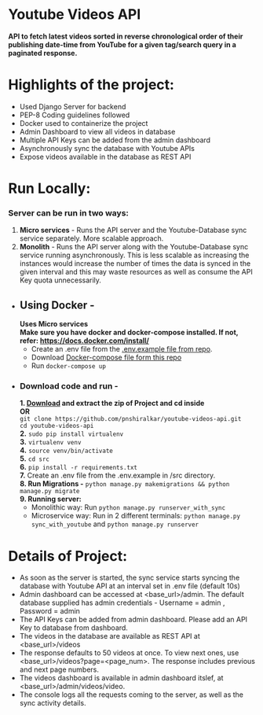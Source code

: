 # Youtube Videos API
**API to fetch latest videos sorted in reverse chronological order of their publishing date-time from YouTube for a given tag/search query in a paginated response.**


# Highlights of the project:
- Used Django Server for backend
- PEP-8 Coding guidelines followed
- Docker used to containerize the project
- Admin Dashboard to view all videos in database
- Multiple API Keys can be added from the admin dashboard
- Asynchronously sync the database with Youtube APIs
- Expose videos available in the database as REST API

# Run Locally:
### Server can be run in two ways:

1. **Micro services** - Runs the API server and the Youtube-Database sync service separately. More scalable approach.
2. **Monolith** - Runs the API server along with the Youtube-Database sync service running asynchronously. This is less scalable as increasing the instances would increase the number of times the data is synced in the given interval and this may waste resources as well as consume the API Key quota unnecessarily.

* ## Using Docker - 
  **Uses Micro services**\
   **Make sure you have docker and docker-compose installed. If not, refer: https://docs.docker.com/install/**
   - Create an .env file from the [.env.example file from repo](https://github.com/pnshiralkar/youtube-videos-api/blob/main/.env.example).
   - Download [Docker-compose file form this repo](https://github.com/pnshiralkar/youtube-videos-api/blob/main/docker-compose.yml)
   - Run `docker-compose up`
* ### Download code and run - 
    **1. [Download](https://github.com/pnshiralkar/youtube-videos-api/archive/master.zip) and extract the zip of Project and cd inside**\
    **OR**\
    `git clone https://github.com/pnshiralkar/youtube-videos-api.git`\
    `cd youtube-videos-api`\
    **2.** `sudo pip install virtualenv`\
    **3.** `virtualenv venv`\
    **4.** `source venv/bin/activate`\
    **5.** `cd src`\
    **6.** `pip install -r requirements.txt`\
    **7.** Create an .env file from the .env.example in /src directory.\
    **8. Run Migrations -** `python manage.py makemigrations && python manage.py migrate`\
    **9. Running server:**
    - Monolithic way: Run `python manage.py runserver_with_sync`
    - Microservice way: Run in 2 different terminals: `python manage.py sync_with_youtube` and `python manage.py runserver`

# Details of Project:
 - As soon as the server is started, the sync service starts syncing the database with Youtube API at an interval set in .env file (default 10s)
 - Admin dashboard can be accessed at <base_url>/admin. The default database supplied has admin credentials - Username = admin , Password = admin
 - The API Keys can be added from admin dashboard. Please add an API Key to database from dashboard. 
 - The videos in the database are available as REST API at <base_url>/videos
 - The response defaults to 50 videos at once. To view next ones, use <base_url>/videos?page=<page_num>. The response includes previous and next page numbers.
 - The videos dashboard is available in admin dashboard itslef, at <base_url>/admin/videos/video.
 - The console logs all the requests coming to the server, as well as the sync activity details.
